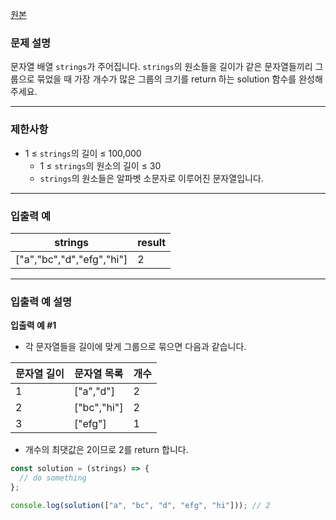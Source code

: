 [원본](https://school.programmers.co.kr/learn/courses/30/lessons/181855)

### **문제 설명**

문자열 배열 `strings`가 주어집니다. `strings`의 원소들을 길이가 같은 문자열들끼리 그룹으로 묶었을 때 가장 개수가 많은 그룹의 크기를 return 하는 solution 함수를 완성해 주세요.

---

### 제한사항

- 1 ≤ `strings`의 길이 ≤ 100,000
  - 1 ≤ `strings`의 원소의 길이 ≤ 30
  - `strings`의 원소들은 알파벳 소문자로 이루어진 문자열입니다.

---

### 입출력 예

| strings                   | result |
| ------------------------- | ------ |
| ["a","bc","d","efg","hi"] | 2      |

---

### 입출력 예 설명

**입출력 예 #1**

- 각 문자열들을 길이에 맞게 그룹으로 묶으면 다음과 같습니다.

| 문자열 길이 | 문자열 목록 | 개수 |
| ----------- | ----------- | ---- |
| 1           | ["a","d"]   | 2    |
| 2           | ["bc","hi"] | 2    |
| 3           | ["efg"]     | 1    |

- 개수의 최댓값은 2이므로 2를 return 합니다.

```jsx
const solution = (strings) => {
  // do something
};

console.log(solution(["a", "bc", "d", "efg", "hi"])); // 2
```
